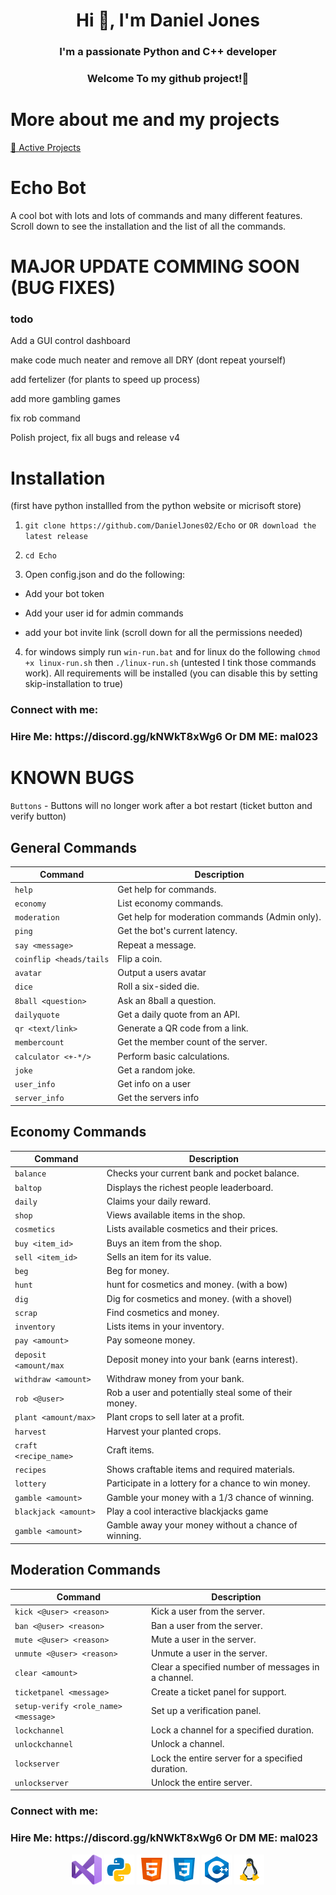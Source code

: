 <h1 align="center">Hi 👋, I'm Daniel Jones</h1>
<h3 align="center">I'm a passionate Python and C++ developer</h3>
<h3 align="center">Welcome To my github project!👋</h3>

# More about me and my projects

[📁 Active Projects](https://github.com/DanielJones02/Active-Projects)

# Echo Bot

A cool bot with lots and lots of commands and many different features. Scroll down to see the installation and the list of all the commands.

# MAJOR UPDATE COMMING SOON (BUG FIXES)

### todo

Add a GUI control dashboard

make code much neater and remove all DRY (dont repeat yourself)

add fertelizer (for plants to speed up process)

add more gambling games

fix rob command

Polish project, fix all bugs and release v4

# Installation

(first have python installled from the python website or micrisoft store)

1. `git clone https://github.com/DanielJones02/Echo` or `OR download the latest release`

2. `cd Echo`

3. Open config.json and do the following:

 - Add your bot token

 - Add your user id for admin commands

 - add your bot invite link (scroll down for all the permissions needed)

4. for windows simply run `win-run.bat` and for linux do the following `chmod +x linux-run.sh` then `./linux-run.sh` (untested I tink those commands work). All requirements will be installed (you can disable this by setting skip-installation to true)

<h3 align="left">Connect with me:</h3>
<p align="left">
</p>
<h3 align="left">Hire Me: https://discord.gg/kNWkT8xWg6 Or DM ME: mal023</h3>
</p>

# KNOWN BUGS

`Buttons` - Buttons will no longer work after a bot restart (ticket button and verify button)


## General Commands

| Command                   | Description                                      |
|---------------------------|--------------------------------------------------|
| `help`                    | Get help for commands.                           |
| `economy`                 | List economy commands.                           |
| `moderation`              | Get help for moderation commands (Admin only).   |
| `ping`                    | Get the bot's current latency.                   |
| `say <message>`           | Repeat a message.                                |
| `coinflip <heads/tails`   | Flip a coin.                                     |
| `avatar`                  | Output a users avatar                            |
| `dice`                    | Roll a six-sided die.                            |
| `8ball <question>`        | Ask an 8ball a question.                         |
| `dailyquote`              | Get a daily quote from an API.                   |
| `qr <text/link>`          | Generate a QR code from a link.                  |
| `membercount`             | Get the member count of the server.              |
| `calculator <+-*/>`       | Perform basic calculations.                      |
| `joke`                    | Get a random joke.                               |
| `user_info`               | Get info on a user                               |
| `server_info`             | Get the servers info                             |

## Economy Commands

| Command                  | Description                                           |
|--------------------------|-------------------------------------------------------|
| `balance`                | Checks your current bank and pocket balance.          |
| `baltop`                 | Displays the richest people leaderboard.              |
| `daily`                  | Claims your daily reward.                             |
| `shop`                   | Views available items in the shop.                    |
| `cosmetics`              | Lists available cosmetics and their prices.           |
| `buy <item_id>`          | Buys an item from the shop.                           |
| `sell <item_id>`         | Sells an item for its value.                          |
| `beg`                    | Beg for money.                                        |
| `hunt`                   | hunt for cosmetics and money. (with a bow)            |
| `dig`                    | Dig for cosmetics and money. (with a shovel)          |
| `scrap`                  | Find cosmetics and money.                             |
| `inventory`              | Lists items in your inventory.                        |
| `pay <amount>`           | Pay someone money.                                    |
| `deposit <amount/max`    | Deposit money into your bank (earns interest).        |
| `withdraw <amount>`      | Withdraw money from your bank.                        |
| `rob <@user>`            | Rob a user and potentially steal some of their money. |
| `plant <amount/max>`     | Plant crops to sell later at a profit.                |
| `harvest`                | Harvest your planted crops.                           |
| `craft <recipe_name>`    | Craft items.                                          |
| `recipes`                | Shows craftable items and required materials.         |
| `lottery`                | Participate in a lottery for a chance to win money.   |
| `gamble <amount>`        | Gamble your money with a 1/3 chance of winning.       |
| `blackjack <amount>`    | Play a cool interactive blackjacks game               |
| `gamble <amount>`        | Gamble away your money without a chance of winning.   |

## Moderation Commands

| Command             | Description                                      |
|---------------------|--------------------------------------------------|
| `kick <@user> <reason>` | Kick a user from the server.                 |
| `ban <@user> <reason>`  | Ban a user from the server.                  |
| `mute <@user> <reason>` | Mute a user in the server.                   |
| `unmute <@user> <reason>` | Unmute a user in the server.               |
| `clear <amount>`        | Clear a specified number of messages in a channel. |
| `ticketpanel <message>` | Create a ticket panel for support.           |
| `setup-verify <role_name> <message>` | Set up a verification panel.    |
| `lockchannel`       | Lock a channel for a specified duration.         |
| `unlockchannel`     | Unlock a channel.                                |
| `lockserver`        | Lock the entire server for a specified duration. |
| `unlockserver`      | Unlock the entire server.                        |


<h3 align="left">Connect with me:</h3>
<p align="left">
</p>
<h3 align="left">Hire Me: https://discord.gg/kNWkT8xWg6 Or DM ME: mal023</h3>
</p>

<div align="center">
  <img src="https://github.com/DanielJones02/Active-Projects/blob/main/images/Visual_Studio_Icon_2019.svg.png" width="48" height="48" alt="Visual Studio" />
  <img src="https://github.com/DanielJones02/Active-Projects/blob/main/images/python.png" alt="Python" />
  <img src="https://github.com/DanielJones02/Active-Projects/blob/main/images/html.png" alt="HTML" />
  <img src="https://github.com/DanielJones02/Active-Projects/blob/main/images/css.png" alt="CSS" />
  <img src="https://github.com/DanielJones02/Active-Projects/blob/main/images/C%2B%2B.png" alt="C++" />
  <img src="https://github.com/DanielJones02/Active-Projects/blob/main/images/linux.png" alt="Linux" />
</div>
